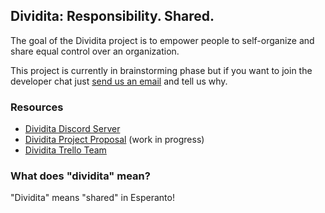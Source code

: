 ## Dividita: Responsibility. Shared.

The goal of the Dividita project is to empower people to self-organize and share equal control over an organization.

This project is currently in brainstorming phase but if you want to join the developer chat just [send us an email](mailto:lily.m.mayfield@gmail.com) and tell us why.

### Resources

  * [Dividita Discord Server](https://discord.gg/4R4JnBv)
  * [Dividita Project Proposal](https://docs.google.com/document/d/1F3gJJTjXGOgTqZWhhCVA20iQSZfTDa59PDQM0jK1aDU/edit?usp=sharing) (work in progress)
  * [Dividita Trello Team](https://trello.com/dividita)
  
### What does "dividita" mean?

"Dividita" means "shared" in Esperanto!
